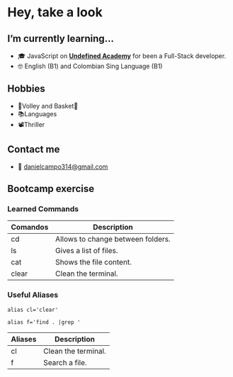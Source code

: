 # Hey, take a look
## I’m currently learning...
- 🎓 JavaScript on [**Undefined Academy**](https://undefined.academy/) for been a Full-Stack developer. 
- 🤓 English (B1) and Colombian Sing Language (B1)
## Hobbies
- 🏐Volley and Basket🏀
- 📚Languages
- 📽Thriller
## Contact me
- 📧 danielcampo314@gmail.com
## Bootcamp exercise
### Learned Commands
|Comandos|           Description           |
|--------|---------------------------------|
|cd      |Allows to change between folders.|
|ls      |Gives a list of files.           |
|cat     |Shows the file content.          |
|clear   |Clean the terminal.              |
### Useful Aliases 
```
alias cl='clear'
```
```
alias f='find . |grep '
```
|Aliases|    Description    |
|-------|-------------------|
|cl     |Clean the terminal.|
|f      |Search a file.     |
